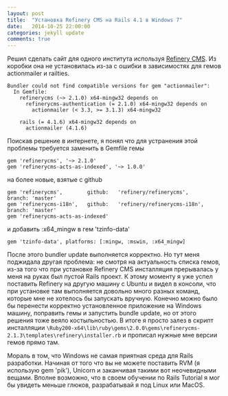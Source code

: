 ```yaml
---
layout: post
title:  "Установка Refinery CMS на Rails 4.1 в Windows 7"
date:   2014-10-25 22:00:00
categories: jekyll update
comments: true
---
```


Решил сделать сайт для одного института используя [Refinery CMS][refinery]. Из коробки она не установилась из-за с ошибки в зависимостях для гемов actionmailer и railties.

	Bundler could not find compatible versions for gem "actionmailer":
	  In Gemfile:
	    refinerycms (~> 2.1.0) x64-mingw32 depends on
	      refinerycms-authentication (= 2.1.0) x64-mingw32 depends on
	        actionmailer (< 3.3, >= 3.1.3) x64-mingw32

	    rails (= 4.1.6) x64-mingw32 depends on
	      actionmailer (4.1.6)

Поискав решение в интернете, я понял что для устранения этой проблемы требуется заменить в Gemfile гемы

	gem 'refinerycms', '~> 2.1.0'
	gem 'refinerycms-acts-as-indexed', '~> 1.0.0'

на более новые, взятые с github

	gem 'refinerycms',        github:   'refinery/refinerycms',       branch: 'master'
	gem 'refinerycms-i18n',   github:   'refinery/refinerycms-i18n',  branch: 'master'
	gem 'refinerycms-acts-as-indexed'

и добавить :x64_mingw в гем 'tzinfo-data'

	gem 'tzinfo-data', platforms: [:mingw, :mswin, :x64_mingw]


После этого bundler update выполняется корректно. Но тут меня поджидала другая проблема: не смотря на актуальность списка гемов, из-за того что при установке Refinery CMS инсталляция прерывалась у меня на руках был пустой Rails проект. К этому моменту я уже успел поставить Refinery на другую машину с Ubuntu и видел в консоли, что при установке там выполняется довольно много разных команд, которые мне не хотелось бы запускать вручную. Конечно можно было бы перенести корректно установленное приложение на Windows машину, поправить гемы и запустить bundle update, но от этого решения тоже веяло костыльностью. В итоге я просто залез в скрипт инсталляции <code>\Ruby200-x64\lib\ruby\gems\2.0.0\gems\refinerycms-2.1.3\templates\refinery\installer.rb</code> и прописал нужные мне версии гемов прямо там.

Мораль в том, что Windows не самая приятная среда для Rails разработки. Начиная от того что вы не можете поставить RVM (я использую gem 'pik'), Unicorn и заканчивая такими вот неочевидными вещами. Вполне возможно, что в своем обучении по Rails Tutorial я мог бы увидеть меньше глюков, разрабатывай я под Linux или MacOS.

[refinery]: http://refinerycms.com/